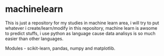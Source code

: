 # machinelearn

This is just a repository for my studies in machine learn area, i will try to put whatever i create/learn/modify in this repository, machine learn is awsome to predict stuffs, i use python as language cause data analisys is so much easier than other languages.

Modules - scikit-learn, pandas, numpy and matplotlib. 

